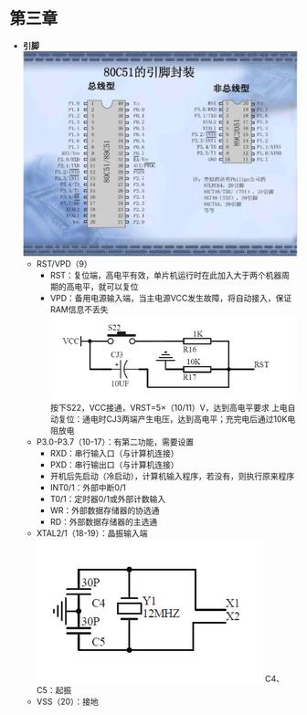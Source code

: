 # 第三章
* **引脚**
![](../images/80C51.png)
  * RST/VPD（9）
    * RST：复位端，高电平有效，单片机运行时在此加入大于两个机器周期的高电平，就可以复位
    * VPD：备用电源输入端，当主电源VCC发生故障，将自动接入，保证RAM信息不丢失
![](../images/RESET.png)按下S22，VCC接通，VRST=5×（10/11）V，达到高电平要求
上电自动复位：通电时CJ3两端产生电压，达到高电平；充完电后通过10K电阻放电
  * P3.0-P3.7（10-17）：有第二功能，需要设置
    * RXD：串行输入口（与计算机连接）
    * PXD：串行输出口（与计算机连接）
    * 开机后先启动（冷启动），计算机输入程序，若没有，则执行原来程序
    * INT0/1：外部中断0/1
    * T0/1：定时器0/1或外部计数输入
    * WR：外部数据存储器的协选通
    * RD：外部数据存储器的主选通
  * XTAL2/1（18-19）：晶振输入端
![](../images/晶振.png)
C4、C5：起振
  * VSS（20）：接地
